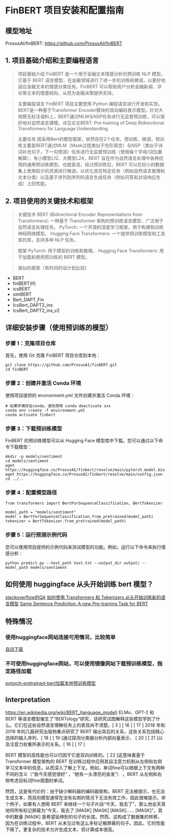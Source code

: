 # FinBERT 项目安装和配置指南

## 模型地址
ProsusAI/finBERT: https://github.com/ProsusAI/finBERT 



## 1. 项目基础介绍和主要编程语言
> 项目基础介绍
FinBERT 是一个用于金融文本情感分析的预训练 NLP 模型。它基于 BERT 语言模型，在金融领域进行了进一步的训练和微调，以更好地适应金融文本的情感分类任务。FinBERT 可以帮助用户分析金融新闻、评论等文本的情感倾向，从而为金融决策提供支持。

> 主要编程语言
FinBERT 项目主要使用 Python 编程语言进行开发和实现。BERT是一种基于Transformer Encoder模块的双向编码表示模型。针对大规模无标注语料上，BERT通过MLM与NSP任务进行无监督预训练，可以很好地对自然语言建模。详见论文BERT: Pre-training of Deep Bidirectional Transformers for Language Understanding


> 主要任务
因采用Bert的模型框架，依然存在2个任务，预训练、微调，预训练主要是BERT通过MLM（Mask过程类似于完形填空）与NSP（类似于诗词补充句子，下一句预测）任务进行无监督预训练（使用每个字母/词位置解算），有小模型L12、大模型L24，BERT 旨在作为自然语言处理中各种应用的通用预训练模型。也就是说，经过预训练后，BERT 可以在较小的数据集上使用较少的资源进行微调，以优化其在特定任务（例如自然语言推理和文本分类）以及基于序列到序列的语言生成任务（例如问答和对话响应生成）上的性能。



## 2. 项目使用的关键技术和框架

> 关键技术
BERT (Bidirectional Encoder Representations from Transformers): 一种基于 Transformer 架构的预训练语言模型，广泛用于自然语言处理任务。
PyTorch: 一个开源的深度学习框架，用于构建和训练神经网络模型。
Hugging Face Transformers: 一个提供预训练模型和工具库的库，支持多种 NLP 任务。

> 框架
PyTorch: 用于模型的训练和推理。
Hugging Face Transformers: 用于加载和使用预训练的 BERT 模型。


> 类似的框架（有时间的话计划比较）
- BERT
- finBERT(tf)
- icsBERT
- simBERT
- Bert_DAPT_Fin
- IcsBert_DAPT2_ins
- IcsBert_DAPT2_ins_v2


## 详细安装步骤（使用预训练的模型）


### 步骤 1：克隆项目仓库

首先，使用 Git 克隆 FinBERT 项目仓库到本地：

```shell
git clone https://github.com/ProsusAI/finBERT.git
cd finBERT
```

### 步骤 2：创建并激活 Conda 环境
使用项目提供的 environment.yml 文件创建并激活 Conda 环境：

```shell
# 如果环境存在conda，请先停用 conda deactivate xxx
conda env create -f environment.yml
conda activate finbert
```


### 步骤 3：下载预训练模型
FinBERT 的预训练模型可以从 Hugging Face 模型库中下载。您可以通过以下命令下载模型：
```
mkdir -p models/sentiment
cd models/sentiment
wget https://huggingface.co/ProsusAI/finbert/resolve/main/pytorch_model.bin
wget https://huggingface.co/ProsusAI/finbert/resolve/main/config.json
cd ../..
```

### 步骤 4：配置模型路径

```shell
from transformers import BertForSequenceClassification, BertTokenizer
 
model_path = "models/sentiment"
model = BertForSequenceClassification.from_pretrained(model_path)
tokenizer = BertTokenizer.from_pretrained(model_path)
```

### 步骤 5：运行预测示例代码

您可以使用项目提供的示例代码来测试模型的功能。例如，运行以下命令来执行情感分析：
```
python predict.py --text_path test.txt --output_dir output/ --model_path models/sentiment
```

## 如何使用 huggingface 从头开始​​训练 bert 模型？

[stackoverflow的QA](https://stackoverflow.com/questions/69126923/how-to-train-a-bert-model-from-scratch-with-huggingface)
[如何使用 Transformers 和 Tokenizers 从头开始​​训练新的语言模型](https://huggingface.co/blog/how-to-train)
[Same Sentence Prediction: A new Pre-training Task for BERT](https://github.com/kaansonmezoz/bert-same-sentence-prediction)


## 特殊情况

### 使用huggingface网站连接可用情况，比较简单
[自动下载](https://huggingface.co/yiyanghkust/finbert-tone-chinese/blob/main/vocab.txt)


### 不可使用huggingface网站，可以使用镜像网站下载预训练模型，指定路径加载
[pytorch-pretrained-bert加载本地预训练模型](https://blog.csdn.net/mch2869253130/article/details/105538245)

## Interpretation
https://en.wikipedia.org/wiki/BERT_(language_model)
ELMo、GPT-2 和 BERT 等语言模型催生了“BERTology”研究，该研究试图解释这些模型学到了什么。它们在这些自然语言理解任务上的表现尚不清楚。[ 3 ] [ 16 ] [ 17 ] 2018 年和 2019 年的几篇研究出版物重点研究了 BERT 输出背后的关系，这些关系包括精心选择的输入序列、[ 18 ] [ 19 ]通过探测分类器分析内部向量表示、 [ 20 ] [ 21 ]以及注意力权重所表示的关系。[ 16 ] [ 17 ]

BERT 模型的高性能也可以归因于它是双向训练的。[ 22 ]这意味着基于 Transformer 模型架构的 BERT 在训练过程中应用其自注意力机制从左侧和右侧学习文本中的信息，从而深入了解上下文。例如，单词fine可以根据上下文有两种不同的含义（“我今天感觉很好” ，“她有一头漂亮的金发”） 。BERT 从左侧和右侧考虑目标词fine周围的单词。

然而，这是有代价的：由于缺少解码器的编码器架构，BERT 无法被提示，也无法生成文本，而双向模型通常在没有右侧的情况下无法有效工作，因此很难提示。举个例子，如果有人想用 BERT 来继续一个句子片段“今天，我去了”，那么他会天真地将所有标记屏蔽为“今天，我去了 [MASK] [MASK] [MASK]...... [MASK]”。其中的数量 [MASK] 是希望延伸到的句子的长度。然而，这构成了数据集的转移，因为在训练过程中，BERT 从未见过有这么多标记被屏蔽的句子。因此，它的性能下降了。更复杂的技术允许生成文本，但计算成本很高。



